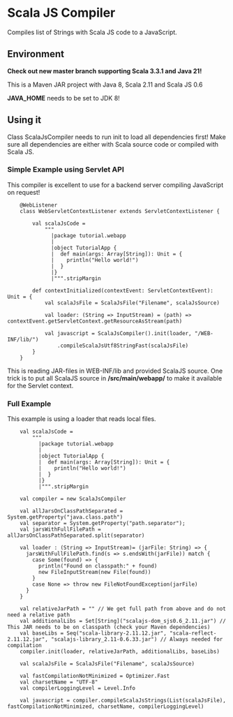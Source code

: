 # Scala JS Compiler
Compiles list of Strings with Scala JS code to a JavaScript.

## Environment
**Check out new master branch supporting Scala 3.3.1 and Java 21!**

This is a Maven JAR project with Java 8, Scala 2.11 and Scala JS 0.6

**JAVA_HOME** needs to be set to JDK 8!

## Using it
Class ScalaJsCompiler needs to run init to load all dependencies first!
Make sure all dependencies are either with Scala source code or compiled with Scala JS.

### Simple Example using Servlet API
This compiler is excellent to use for a backend server compiling JavaScript on request!
```
    @WebListener
    class WebServletContextListener extends ServletContextListener {
    
        val scalaJsCode =
            """
              |package tutorial.webapp
              |
              |object TutorialApp {
              |  def main(args: Array[String]): Unit = {
              |    println("Hello world!")
              |  }
              |}
              |""".stripMargin
              
        def contextInitialized(contextEvent: ServletContextEvent): Unit = {
            val scalaJsFile = ScalaJsFile("Filename", scalaJsSource)
            
            val loader: (String => InputStream) = (path) => contextEvent.getServletContext.getResourceAsStream(path)
            
            val javascript = ScalaJsCompiler().init(loader, "/WEB-INF/lib/")
                .compileScalaJsUtf8StringFast(scalaJsFile)
        }
    }
```
This is reading JAR-files in WEB-INF/lib and provided ScalaJS source.
One trick is to put all ScalaJS source in **/src/main/webapp/** to make it available for the Servlet context.

### Full Example
This example is using a loader that reads local files.
```
    val scalaJsCode =
        """
          |package tutorial.webapp
          |
          |object TutorialApp {
          |  def main(args: Array[String]): Unit = {
          |    println("Hello world!")
          |  }
          |}
          |""".stripMargin
          
    val compiler = new ScalaJsCompiler
    
    val allJarsOnClassPathSeparated = System.getProperty("java.class.path")
    val separator = System.getProperty("path.separator");
    val jarsWithFullFilePath = allJarsOnClassPathSeparated.split(separator)

    val loader : (String => InputStream)= (jarFile: String) => {
      jarsWithFullFilePath.find(s => s.endsWith(jarFile)) match {
        case Some(found) => {
          println("Found on classpath:" + found)
          new FileInputStream(new File(found))
        }
        case None => throw new FileNotFoundException(jarFile)
      }
    }

    val relativeJarPath = "" // We get full path from above and do not need a relative path
    val additionalLibs = Set[String]("scalajs-dom_sjs0.6_2.11.jar") // This JAR needs to be on classpath (check your Maven dependencies)
    val baseLibs = Seq("scala-library-2.11.12.jar", "scala-reflect-2.11.12.jar", "scalajs-library_2.11-0.6.33.jar") // Always needed for compilation
    compiler.init(loader, relativeJarPath, additionalLibs, baseLibs)
    
    val scalaJsFile = ScalaJsFile("Filename", scalaJsSource)
    
    val fastCompilationNotMinimized = Optimizer.Fast
    val charsetName = "UTF-8"
    val compilerLoggingLevel = Level.Info
  
    val javascript = compiler.compileScalaJsStrings(List(scalaJsFile), fastCompilationNotMinimized, charsetName, compilerLoggingLevel)
```

